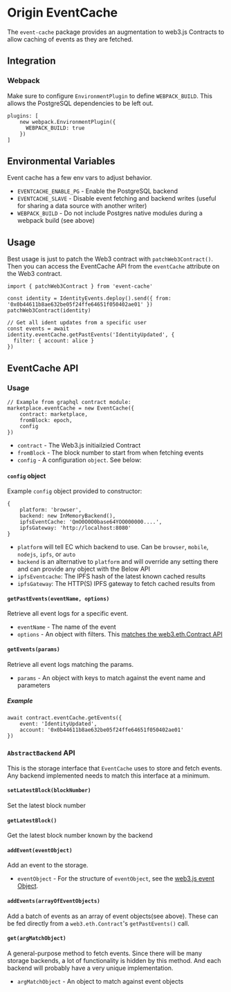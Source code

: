 # Origin EventCache

The `event-cache` package provides an augmentation to web3.js Contracts to allow caching of events as they are fetched.

## Integration

### Webpack

Make sure to configure `EnvironmentPlugin` to define `WEBPACK_BUILD`.  This allows the PostgreSQL dependencies to be left out.

    plugins: [
        new webpack.EnvironmentPlugin({
          WEBPACK_BUILD: true
        })
    ]

## Environmental Variables

Event cache has a few env vars to adjust behavior.

- `EVENTCACHE_ENABLE_PG` - Enable the PostgreSQL backend
- `EVENTCACHE_SLAVE` - Disable event fetching and backend writes (useful for sharing a data source with another writer)
- `WEBPACK_BUILD` - Do not include Postgres native modules during a webpack build (see above)

## Usage

Best usage is just to patch the Web3 contract with `patchWeb3Contract()`.  Then you can access the EventCache API from the `eventCache` attribute on the Web3 contract.

    import { patchWeb3Contract } from 'event-cache'
    
    const identity = IdentityEvents.deploy().send({ from: '0x0b44611b8ae632be05f24ffe64651f050402ae01' })
    patchWeb3Contract(identity)

    // Get all ident updates from a specific user
    const events = await identity.eventCache.getPastEvents('IdentityUpdated', {
      filter: { account: alice }
    })

## EventCache API

### Usage

    // Example from graphql contract module:
    marketplace.eventCache = new EventCache({
        contract: marketplace,
        fromBlock: epoch,
        config
    })

- `contract` - The Web3.js initiailzied Contract 
- `fromBlock` - The block number to start from when fetching events
- `config` - A configuration `object`.  See below:

#### `config` object

Example `config` object provided to constructor:

    {
        platform: 'browser',
        backend: new InMemoryBackend(),
        ipfsEventCache: 'QmO0O0O0base64YOO000000....',
        ipfsGateway: 'http://localhost:8080'
    }

- `platform` will tell EC which backend to use.  Can be `browser`, `mobile`, `nodejs`, `ipfs`, or `auto`
- `backend` is an alternative to `platform` and will override any setting there and can provide any object with the Below API
- `ipfsEventcache`: The IPFS hash of the latest known cached results
- `ipfsGateway`: The HTTP(S) IPFS gateway to fetch cached results from

#### `getPastEvents(eventName, options)`

Retrieve all event logs for a specific event.

- `eventName` - The name of the event
- `options` - An object with filters. This [matches the web3.eth.Contract API](https://web3js.readthedocs.io/en/1.0/web3-eth-contract.html#getpastevents)

#### `getEvents(params)`

Retrieve all event logs matching the params. 

- `params` - An object with keys to match against the event name and parameters

##### Example

    await contract.eventCache.getEvents({
        event: 'IdentityUpdated',
        account: '0x0b44611b8ae632be05f24ffe64651f050402ae01'
    })

### `AbstractBackend` API

This is the storage interface that `EventCache` uses to store and fetch events. Any backend implemented needs to match this interface at a minimum.

#### `setLatestBlock(blockNumber)`

Set the latest block number

#### `getLatestBlock()`

Get the latest block number known by the backend

#### `addEvent(eventObject)`

Add an event to the storage.

- `eventObject` - For the structure of `eventObject`, see the [web3.js event Object](https://web3js.readthedocs.io/en/1.0/web3-eth-contract.html#contract-events-return). 

#### `addEvents(arrayOfEventObjects)`

Add a batch of events as an array of event objects(see above).  These can be fed directly from a `web3.eth.Contract`'s `getPastEvents()` call.

#### `get(argMatchObject)`

A general-purpose method to fetch events.  Since there will be many storage backends, a lot of functionality is hidden by this method.  And each backend will probably have a very unique implementation.

- `argMatchObject` - An object to match against event objects
